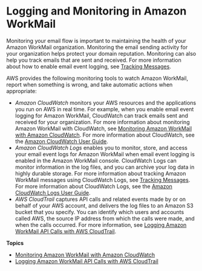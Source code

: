 # Logging and Monitoring in Amazon WorkMail<a name="monitoring-overview"></a>

Monitoring your email flow is important to maintaining the health of your Amazon WorkMail organization\. Monitoring the email sending activity for your organization helps protect your domain reputation\. Monitoring can also help you track emails that are sent and received\. For more information about how to enable email event logging, see [Tracking Messages](tracking.md)\.

AWS provides the following monitoring tools to watch Amazon WorkMail, report when something is wrong, and take automatic actions when appropriate:
+ *Amazon CloudWatch* monitors your AWS resources and the applications you run on AWS in real time\. For example, when you enable email event logging for Amazon WorkMail, CloudWatch can track emails sent and received for your organization\. For more information about monitoring Amazon WorkMail with CloudWatch, see [Monitoring Amazon WorkMail with Amazon CloudWatch](monitoring-workmail-cloudwatch.md)\. For more information about CloudWatch, see the [Amazon CloudWatch User Guide](https://docs.aws.amazon.com/AmazonCloudWatch/latest/monitoring/)\.
+ *Amazon CloudWatch Logs* enables you to monitor, store, and access your email event logs for Amazon WorkMail when email event logging is enabled in the Amazon WorkMail console\. CloudWatch Logs can monitor information in the log files, and you can archive your log data in highly durable storage\. For more information about tracking Amazon WorkMail messages using CloudWatch Logs, see [Tracking Messages](tracking.md)\. For more information about CloudWatch Logs, see the [Amazon CloudWatch Logs User Guide](https://docs.aws.amazon.com/AmazonCloudWatch/latest/logs/)\.
+ *AWS CloudTrail* captures API calls and related events made by or on behalf of your AWS account, and delivers the log files to an Amazon S3 bucket that you specify\. You can identify which users and accounts called AWS, the source IP address from which the calls were made, and when the calls occurred\. For more information, see [Logging Amazon WorkMail API Calls with AWS CloudTrail](logging-using-cloudtrail.md)\.

**Topics**
+ [Monitoring Amazon WorkMail with Amazon CloudWatch](monitoring-workmail-cloudwatch.md)
+ [Logging Amazon WorkMail API Calls with AWS CloudTrail](logging-using-cloudtrail.md)